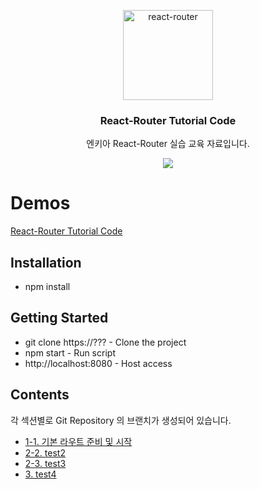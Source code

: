 <p align="center">
  <a href="https://reacttraining.com/react-router/">
    <img alt="react-router" src="http://www.nkia.co.kr/images/common/logo.png" width="144">
  </a>
</p>

<h3 align="center">
  React-Router Tutorial Code
</h3>

<p align="center">
  엔키아  React-Router 실습 교육 자료입니다. 
</p>

<p align="center">
  <a href="https://en.wikipedia.org/wiki/MIT_License"><img src="https://img.shields.io/npm/l/react-design-editor?style=flat-square"></a>
</p>

# Demos

[React-Router Tutorial Code](https://???/)

## Installation

-   npm install

## Getting Started

-   git clone https://??? - Clone the project
-   npm start - Run script
-   http://localhost:8080 - Host access

## Contents

각 섹션별로 Git Repository 의 브랜치가 생성되어 있습니다.

-   [1-1. 기본 라우트 준비 및 시작](https://github.com/insoo-Jang/ReactRouter-tutorial-code/tree/feature/step1)
-   [2-2. test2](https://github.com/velopert/storybook-tutorial-code/tree/02b)
-   [2-3. test3](https://github.com/velopert/storybook-tutorial-code/tree/02c)
-   [3. test4](https://github.com/velopert/storybook-tutorial-code/tree/03)
